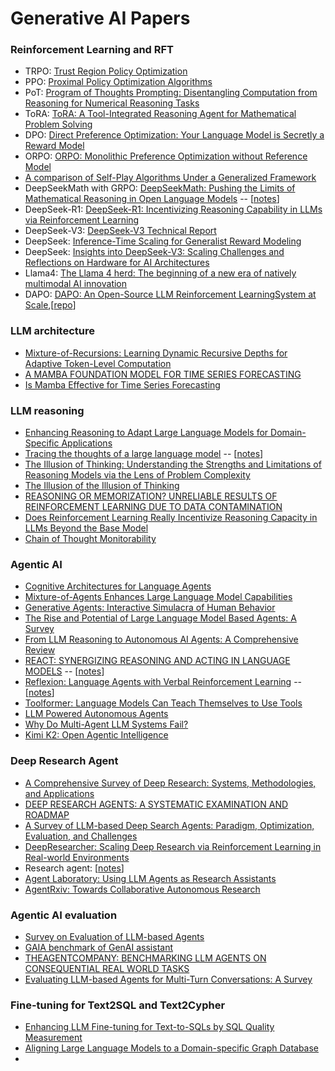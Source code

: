 # Generative AI Papers   

### Reinforcement Learning and RFT
- TRPO: [Trust Region Policy Optimization](https://arxiv.org/pdf/1502.05477)
- PPO: [Proximal Policy Optimization Algorithms](https://arxiv.org/pdf/1707.06347)
- PoT: [Program of Thoughts Prompting: Disentangling Computation from Reasoning for Numerical Reasoning Tasks](https://arxiv.org/pdf/2211.12588)
- ToRA: [ToRA: A Tool-Integrated Reasoning Agent for Mathematical Problem Solving](https://arxiv.org/abs/2309.17452)
- DPO: [Direct Preference Optimization: Your Language Model is Secretly a Reward Model](https://arxiv.org/pdf/2305.18290)
- ORPO: [ORPO: Monolithic Preference Optimization without Reference Model](https://arxiv.org/pdf/2403.07691)
- [A comparison of Self-Play Algorithms Under a Generalized Framework](https://arxiv.org/pdf/2006.04471)
- DeepSeekMath with GRPO: [DeepSeekMath: Pushing the Limits of Mathematical Reasoning in Open Language Models](https://arxiv.org/pdf/2402.03300) -- [[notes](./papers/grpo.md)]
- DeepSeek-R1: [DeepSeek-R1: Incentivizing Reasoning Capability in LLMs via Reinforcement Learning](https://arxiv.org/pdf/2501.12948)   
- DeepSeek-V3: [DeepSeek-V3 Technical Report](https://arxiv.org/pdf/2412.19437v1)   
- DeepSeek: [Inference-Time Scaling for Generalist Reward Modeling](https://arxiv.org/pdf/2504.02495)     
- DeepSeek: [Insights into DeepSeek-V3: Scaling Challenges and Reflections on Hardware for AI Architectures](https://www.arxiv.org/pdf/2505.09343)
- Llama4: [The Llama 4 herd: The beginning of a new era of natively multimodal AI innovation](https://ai.meta.com/blog/llama-4-multimodal-intelligence/)
- DAPO: [DAPO: An Open-Source LLM Reinforcement LearningSystem at Scale](https://arxiv.org/pdf/2503.14476),[[repo](https://github.com/BytedTsinghua-SIA/DAPO)]


### LLM architecture 
- [Mixture-of-Recursions: Learning Dynamic Recursive Depths for Adaptive Token-Level Computation](https://arxiv.org/pdf/2507.10524)
- [A MAMBA FOUNDATION MODEL FOR TIME SERIES FORECASTING](https://arxiv.org/pdf/2411.02941)
- [Is Mamba Effective for Time Series Forecasting](https://arxiv.org/pdf/2411.02941)


### LLM reasoning    
- [Enhancing Reasoning to Adapt Large Language Models for Domain-Specific Applications](https://arxiv.org/pdf/2502.04384)
- [Tracing the thoughts of a large language model](https://www.anthropic.com/research/tracing-thoughts-language-model) -- [[notes](https://www.linkedin.com/posts/yunfei-felix-bai-909b861_for-a-long-time-the-inner-workings-of-large-activity-7314371553020821504-7gNB?utm_source=share&utm_medium=member_desktop&rcm=ACoAAABaCZkBjRFlGTUWtb_PCnQmMW0bBukeXLw)]
- [The Illusion of Thinking: Understanding the Strengths and Limitations of Reasoning Models via the Lens of Problem Complexity](https://ml-site.cdn-apple.com/papers/the-illusion-of-thinking.pdf)
- [The Illusion of the Illusion of Thinking](https://arxiv.org/pdf/2506.09250v1)
- [REASONING OR MEMORIZATION? UNRELIABLE RESULTS OF REINFORCEMENT LEARNING DUE TO DATA CONTAMINATION](https://arxiv.org/pdf/2507.10532)
- [Does Reinforcement Learning Really Incentivize Reasoning Capacity in LLMs Beyond the Base Model](https://arxiv.org/pdf/2504.13837)
- [Chain of Thought Monitorability](https://tomekkorbak.com/cot-monitorability-is-a-fragile-opportunity/cot_monitoring.pdf)


### Agentic AI
- [Cognitive Architectures for Language Agents](https://arxiv.org/pdf/2309.02427)
- [Mixture-of-Agents Enhances Large Language Model Capabilities](https://arxiv.org/pdf/2406.04692)
- [Generative Agents: Interactive Simulacra of Human Behavior](https://arxiv.org/pdf/2304.03442)
- [The Rise and Potential of Large Language Model Based Agents: A Survey](https://arxiv.org/pdf/2309.07864)
- [From LLM Reasoning to Autonomous AI Agents: A Comprehensive Review](https://arxiv.org/pdf/2504.19678)  
- [REACT: SYNERGIZING REASONING AND ACTING IN LANGUAGE MODELS](https://arxiv.org/pdf/2210.03629)  -- [[notes](./papers/react.md)]
- [Reflexion: Language Agents with Verbal Reinforcement Learning](https://arxiv.org/pdf/2303.11366)  -- [[notes](./papers/reflexion.md)]
- [Toolformer: Language Models Can Teach Themselves to Use Tools](https://arxiv.org/pdf/2302.04761)
- [LLM Powered Autonomous Agents](https://lilianweng.github.io/posts/2023-06-23-agent)  
- [Why Do Multi-Agent LLM Systems Fail?](https://arxiv.org/pdf/2503.13657)
- [Kimi K2: Open Agentic Intelligence](https://github.com/MoonshotAI/Kimi-K2/blob/main/tech_report.pdf)


### Deep Research Agent 
- [A Comprehensive Survey of Deep Research: Systems, Methodologies, and Applications](https://arxiv.org/pdf/2506.12594)
- [DEEP RESEARCH AGENTS: A SYSTEMATIC EXAMINATION AND ROADMAP](https://arxiv.org/pdf/2506.18096v1)
- [A Survey of LLM-based Deep Search Agents: Paradigm, Optimization, Evaluation, and Challenges](https://arxiv.org/pdf/2508.05668)
- [DeepResearcher: Scaling Deep Research via Reinforcement Learning in Real-world Environments](https://arxiv.org/pdf/2504.03160)
- Research agent: [[notes](./papers/agentRxiv.md)]    
- [Agent Laboratory: Using LLM Agents as Research Assistants](https://arxiv.org/pdf/2501.04227)    
- [AgentRxiv: Towards Collaborative Autonomous Research](https://arxiv.org/pdf/2503.18102)    


### Agentic AI evaluation   
- [Survey on Evaluation of LLM-based Agents](https://arxiv.org/abs/2503.16416)
- [GAIA benchmark of GenAI assistant](https://arxiv.org/pdf/2311.12983)  
- [THEAGENTCOMPANY: BENCHMARKING LLM AGENTS ON CONSEQUENTIAL REAL WORLD TASKS](https://arxiv.org/pdf/2412.14161)
- [Evaluating LLM-based Agents for Multi-Turn Conversations: A Survey](https://arxiv.org/abs/2503.22458)  


### Fine-tuning for Text2SQL and Text2Cypher
- [Enhancing LLM Fine-tuning for Text-to-SQLs by SQL Quality Measurement](https://arxiv.org/abs/2410.01869)    
- [Aligning Large Language Models to a Domain-specific Graph Database](https://arxiv.org/html/2402.16567v1)
-  


